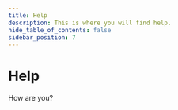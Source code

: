 ```yaml
---
title: Help
description: This is where you will find help.
hide_table_of_contents: false
sidebar_position: 7
---
```


# Help

How are you?
